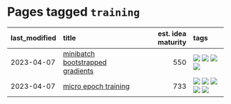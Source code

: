 # Pages tagged `training`

|last_modified|title|est. idea maturity|tags
|:---|:---|---:|:---|
|2023-04-07|[minibatch bootstrapped gradients](../minibatch-bootstrapped-gradients.md)|550|[![](https://img.shields.io/badge/tag-experimental-da6994)](../tags/experimental.md) [![](https://img.shields.io/badge/tag-optimization-c92725)](../tags/optimization.md) [![](https://img.shields.io/badge/tag-training-e8ae48)](../tags/training.md) [![](https://img.shields.io/badge/tag-wip-ebbec3)](../tags/wip.md)|
|2023-04-07|[micro epoch training](../micro-epoch.md)|733|[![](https://img.shields.io/badge/tag-augmentation-cc5ed7)](../tags/augmentation.md) [![](https://img.shields.io/badge/tag-dataset-112e27)](../tags/dataset.md) [![](https://img.shields.io/badge/tag-heuristics-dd597e)](../tags/heuristics.md) [![](https://img.shields.io/badge/tag-tooling-ea1833)](../tags/tooling.md) [![](https://img.shields.io/badge/tag-training-e8ae48)](../tags/training.md)|